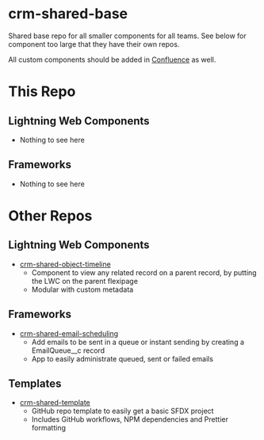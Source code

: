 # crm-shared-base

Shared base repo for all smaller components for all teams. See below for component too large that they have their own repos.

All custom components should be added in [Confluence](https://confluence.adeo.no/display/PTC/Dokumentasjon+av+egenutviklede+komponenter) as well.

# This Repo

## Lightning Web Components

-   Nothing to see here

## Frameworks

-   Nothing to see here

# Other Repos

## Lightning Web Components

-   [crm-shared-object-timeline](https://github.com/navikt/crm-shared-object-timeline)
    -   Component to view any related record on a parent record, by putting the LWC on the parent flexipage
    -   Modular with custom metadata

## Frameworks

-   [crm-shared-email-scheduling](https://github.com/navikt/crm-shared-email-scheduling)
    -   Add emails to be sent in a queue or instant sending by creating a EmailQueue\_\_c record
    -   App to easily administrate queued, sent or failed emails

## Templates

-   [crm-shared-template](https://github.com/navikt/crm-shared-template)
    -   GitHub repo template to easily get a basic SFDX project
    -   Includes GitHub workflows, NPM dependencies and Prettier formatting
